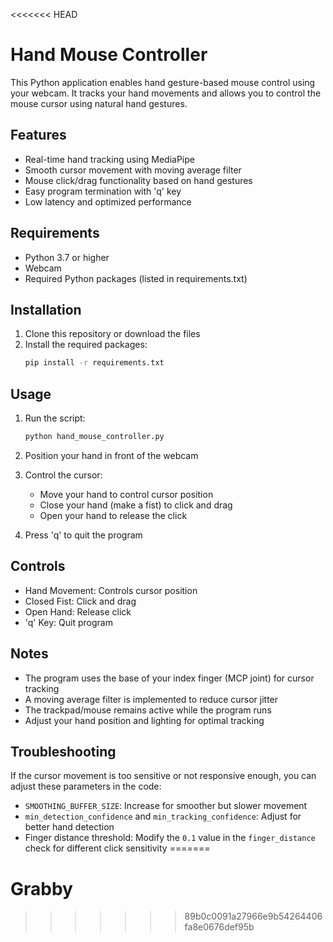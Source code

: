 <<<<<<< HEAD
# Hand Mouse Controller

This Python application enables hand gesture-based mouse control using your webcam. It tracks your hand movements and allows you to control the mouse cursor using natural hand gestures.

## Features

- Real-time hand tracking using MediaPipe
- Smooth cursor movement with moving average filter
- Mouse click/drag functionality based on hand gestures
- Easy program termination with 'q' key
- Low latency and optimized performance

## Requirements

- Python 3.7 or higher
- Webcam
- Required Python packages (listed in requirements.txt)

## Installation

1. Clone this repository or download the files
2. Install the required packages:
   ```bash
   pip install -r requirements.txt
   ```

## Usage

1. Run the script:
   ```bash
   python hand_mouse_controller.py
   ```

2. Position your hand in front of the webcam
3. Control the cursor:
   - Move your hand to control cursor position
   - Close your hand (make a fist) to click and drag
   - Open your hand to release the click
4. Press 'q' to quit the program

## Controls

- Hand Movement: Controls cursor position
- Closed Fist: Click and drag
- Open Hand: Release click
- 'q' Key: Quit program

## Notes

- The program uses the base of your index finger (MCP joint) for cursor tracking
- A moving average filter is implemented to reduce cursor jitter
- The trackpad/mouse remains active while the program runs
- Adjust your hand position and lighting for optimal tracking

## Troubleshooting

If the cursor movement is too sensitive or not responsive enough, you can adjust these parameters in the code:
- `SMOOTHING_BUFFER_SIZE`: Increase for smoother but slower movement
- `min_detection_confidence` and `min_tracking_confidence`: Adjust for better hand detection
- Finger distance threshold: Modify the `0.1` value in the `finger_distance` check for different click sensitivity 
=======
# Grabby
>>>>>>> 89b0c0091a27966e9b54264406fa8e0676def95b
